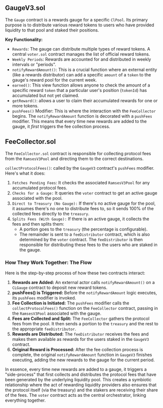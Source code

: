 ## GaugeV3.sol

The `Gauge` contract is a rewards gauge for a specific `ClPool`. Its primary purpose is to distribute various reward tokens to users who have provided liquidity to that pool and staked their positions.

**Key Functionality:**

- `Rewards`: The gauge can distribute multiple types of reward tokens. A central `voter.sol` contract manages the list of official reward tokens.
- `Weekly Periods`: Rewards are accounted for and distributed in weekly intervals or "periods".
- `notifyRewardAmount()`: This is a crucial function where an external entity (like a rewards distributor) can add a specific `amount` of a `token` to the gauge's reward pool for the current week.
- `earned()`: This view function allows anyone to check the amount of a specific reward `token` that a particular user's position (`tokenId`) has accumulated but not yet claimed.
- `getReward()`: allows a user to claim their accumulated rewards for one or more tokens.
- `pushFees()` Modifier: This is where the interaction with the `FeeCollector` begins. The `notifyRewardAmount` function is decorated with a `pushFees` modifier. This means that every time new rewards are added to the gauge, it _first_ triggers the fee collection process.

## FeeCollector.sol

The `FeeCollector.sol` contract is responsible for collecting protocol fees from the `RamsesV3Pool` and directing them to the correct destinations.

`collectProtocolFees()`: called by the `GaugeV3` contract's `pushFees` modifier. Here's what it does:

1.  `Fetches Pending Fees`: It checks the associated `RamsesV3Pool` for any accumulated protocol fees.
2.  `Checks for a Gauge:` It queries the `voter` contract to get an active gauge associated with the pool.
3.  `Direct to Treasury (No Gauge):` If there's no active gauge for the pool,
    it assumes there's no one to distribute fees to, so it sends 100% of the collected fees directly to the `treasury`.
4.  `Splits Fees (With Gauge):` If there is an active gauge, it collects the fees and then splits them:
    - A portion goes to the `treasury` (the percentage is configurable).
    - The remainder is sent to a `feeDistributor` contract, which is also determined by the `voter` contract.
      The `feeDistributor` is then responsible for distributing these fees to the users who are staked in the gauge.

### How They Work Together: The Flow

Here is the step-by-step process of how these two contracts interact:

1.  **Rewards are Added:** An external actor calls `notifyRewardAmount()` on a `CLGauge` contract to deposit new reward tokens.
2.  **pushFees() is Triggered:** Before the `notifyRewardAmount` logic executes, its `pushFees` modifier is invoked.
3.  **Fee Collection is Initiated:** The `pushFees` modifier calls the `collectProtocolFees()` function on the `FeeCollector` contract,
    passing in the `RamsesV3Pool` associated with the gauge.
4.  **Fees are Collected and Split:** The `FeeCollector` gathers the protocol fees from the pool.
    It then sends a portion to the `treasury` and the rest to the appropriate `feeDistributor`.
5.  **Rewards are Distributed:** The `feeDistributor` receives the fees and makes them available as rewards for the users staked in the `GaugeV3` contract.
6.  **Original Reward is Processed:** After the fee collection process is complete,
    the original `notifyRewardAmount` function in `GaugeV3` finishes executing,
    adding the new rewards to the gauge for the current period.

In essence, every time new rewards are added to a gauge, it triggers a "side-process" that first collects and distributes the protocol fees that have been generated by the underlying liquidity pool.
This creates a symbiotic relationship where the act of rewarding liquidity providers also ensures that the protocol itself (via the treasury) and the stakers are receiving their share of the fees.
The `voter` contract acts as the central orchestrator, linking everything together.
